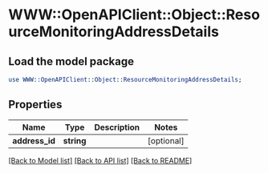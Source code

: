 # WWW::OpenAPIClient::Object::ResourceMonitoringAddressDetails

## Load the model package
```perl
use WWW::OpenAPIClient::Object::ResourceMonitoringAddressDetails;
```

## Properties
Name | Type | Description | Notes
------------ | ------------- | ------------- | -------------
**address_id** | **string** |  | [optional] 

[[Back to Model list]](../README.md#documentation-for-models) [[Back to API list]](../README.md#documentation-for-api-endpoints) [[Back to README]](../README.md)


